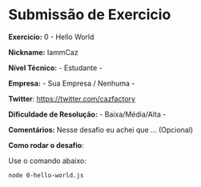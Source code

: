 # Submissão de Exercicio

**Exercicio:** 0 - Hello World

**Nickname:** IammCaz

**Nível Técnico:** - Estudante -

**Empresa:** - Sua Empresa / Nenhuma -

**Twitter**: https://twitter.com/cazfactory

**Dificuldade de Resolução:** - Baixa/Média/Alta -

**Comentários:** Nesse desafio eu achei que ... (Opcional)

**Como rodar o desafio**:

Use o comando abaixo:

```bash
node 0-hello-world.js
```
